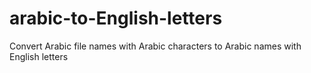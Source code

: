 # arabic-to-English-letters
Convert Arabic file names with Arabic characters to Arabic names with English letters
